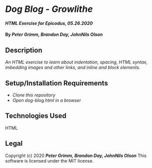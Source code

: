 # _Dog Blog - Growlithe_

#### _HTML Exercise for Epicodus, 05.26.2020_

#### By _**Peter Grimm, Brandon Day, JohnNils Olson**_

## Description

_An HTML exercise to learn about indentation, spacing, HTML syntax, imbedding images and other links, and inline and block elements._

## Setup/Installation Requirements

* _Clone this repository_
* _Open dog-blog.html in a browser_

## Technologies Used

HTML

## Legal

Copyright (c) 2020 **_Peter Grimm, Brandon Day, JohnNils Olson_**
This software is licensed under the MIT license.